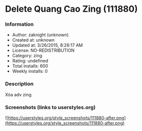 # Delete Quang Cao Zing (111880)

### Information
- Author: zaknight (unknown)
- Created at: unknown
- Updated at: 3/26/2015, 8:26:17 AM
- License: NO-REDISTRIBUTION
- Category: zing
- Rating: undefined
- Total installs: 600
- Weekly installs: 0


### Description
Xóa adv zing


### Screenshots (links to userstyles.org)
![https://userstyles.org/style_screenshots/111880-after.png](https://userstyles.org/style_screenshots/111880-after.png)


